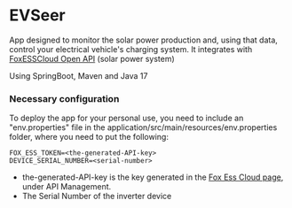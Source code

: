 # EVSeer

App designed to monitor the solar power production and, using that data,
control your electrical vehicle's charging system. 
It integrates with [FoxESSCloud Open API](https://www.foxesscloud.com/public/i18n/en/OpenApiDocument.html#1) (solar power system)

Using SpringBoot, Maven and Java 17

### Necessary configuration
To deploy the app for your personal use, you need to include an "env.properties" file in the application/src/main/resources/env.properties folder,
where you need to put the following:
```
FOX_ESS_TOKEN=<the-generated-API-key>
DEVICE_SERIAL_NUMBER=<serial-number>
```
- the-generated-API-key is the key generated in the [Fox Ess Cloud page](https://www.foxesscloud.com/user/center), under API Management.
- The Serial Number of the inverter device